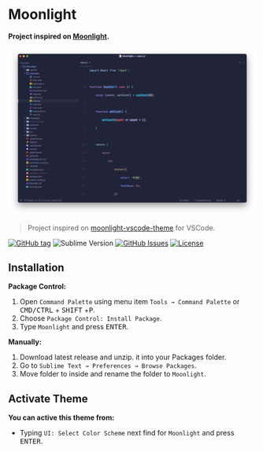 # Moonlight

**Project inspired on [Moonlight](https://github.com/atomiks/moonlight-vscode-theme).**

![GitHub Sublime Text theme](./assets/screen.png)

> Project inspired on [moonlight-vscode-theme](https://github.com/atomiks/moonlight-vscode-theme/tree/master/themes) for VSCode.

[![GitHub tag](https://img.shields.io/github/release/mauroreisvieira/moonlight-sublime-theme.svg?style=for-the-badge)](https://github.com/mauroreisvieira/moonlight-sublime-theme/releases)
![Sublime Version](https://img.shields.io/badge/built_for_sublimetext-4061-e79330?style=for-the-badge&logo=sublime-text)
[![GitHub Issues](https://img.shields.io/github/issues/mauroreisvieira/moonlight-sublime-theme.svg?style=for-the-badge)](https://github.com/mauroreisvieira/moonlight-sublime-theme/issues)
[![License](https://img.shields.io/badge/license-MIT-blue.svg?style=for-the-badge)](https://github.com/mauroreisvieira/moonlight-sublime-theme/blob/master/LICENSE)

## Installation

**Package Control:**

1. Open `Command Palette` using menu item `Tools → Command Palette` or <kbd>CMD/CTRL</kbd> + <kbd>SHIFT</kbd> +<kbd>P</kbd>.
2. Choose `Package Control: Install Package`.
3. Type `Moonlight` and press <kbd>ENTER</kbd>.

**Manually:**

1. Download latest release and unzip. it into your Packages folder.
2. Go to `Sublime Text → Preferences → Browse Packages`.
3. Move folder to inside and rename the folder to `Moonlight`.

## Activate Theme

**You can active this theme from:**

-   Typing `UI: Select Color Scheme` next find for `Moonlight` and press <kbd>ENTER</kbd>.
